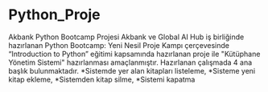 # Python_Proje
Akbank Python Bootcamp Projesi
Akbank ve Global AI Hub iş birliğinde hazırlanan Python Bootcamp: Yeni Nesil Proje Kampı çerçevesinde “Introduction to Python” eğitimi kapsamında hazırlanan proje ile "Kütüphane Yönetim Sistemi" hazırlanması amaçlanmıştır. Hazırlanan çalışmada 4 ana başlık bulunmaktadır.
  *Sistemde yer alan kitapları listeleme,
  *Sisteme yeni kitap ekleme,
  *Sistemden kitap silme,
  *Sistemi kapatma
